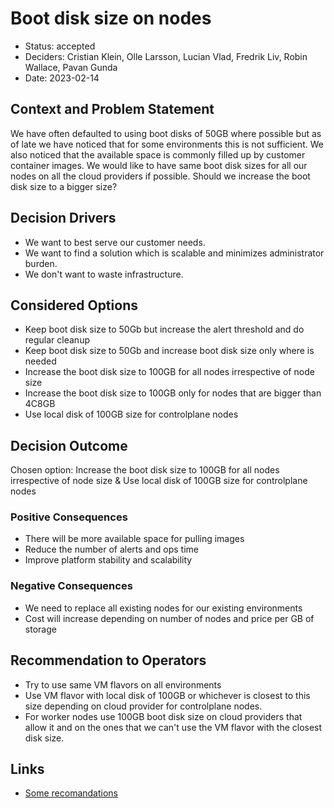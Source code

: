 # Boot disk size on nodes

* Status: accepted
* Deciders: Cristian Klein, Olle Larsson, Lucian Vlad, Fredrik Liv, Robin Wallace, Pavan Gunda
* Date: 2023-02-14

## Context and Problem Statement

We have often defaulted to using boot disks of 50GB where possible but as of late we have noticed that for some environments this is not sufficient. We also noticed that the available space is commonly filled up by customer container images.
We would like to have same boot disk sizes for all our nodes on all the cloud providers if possible.
Should we increase the boot disk size to a bigger size?

## Decision Drivers

* We want to best serve our customer needs.
* We want to find a solution which is scalable and minimizes administrator burden.
* We don't want to waste infrastructure.

## Considered Options

* Keep boot disk size to 50Gb but increase the alert threshold and do regular cleanup
* Keep boot disk size to 50Gb and increase boot disk size only where is needed
* Increase the boot disk size to 100GB for all nodes irrespective of node size
* Increase the boot disk size to 100GB only for nodes that are bigger than 4C8GB
* Use local disk of 100GB size for controlplane nodes

## Decision Outcome

Chosen option: Increase the boot disk size to 100GB for all nodes irrespective of node size & Use local disk of 100GB size for controlplane nodes

### Positive Consequences

* There will be more available space for pulling images
* Reduce the number of alerts and ops time
* Improve platform stability and scalability

### Negative Consequences

* We need to replace all existing nodes for our existing environments
* Cost will increase depending on number of nodes and price per GB of storage

## Recommendation to Operators

* Try to use same VM flavors on all environments
* Use VM flavor with local disk of 100GB or whichever is closest to this size depending on cloud provider for controlplane nodes.
* For worker nodes use 100GB boot disk size on cloud providers that allow it and on the ones that we can't use the VM flavor with the closest disk size.

## Links

* [Some recomandations](https://serverfault.com/questions/977871/recommended-disk-size-for-gke-nodes)
